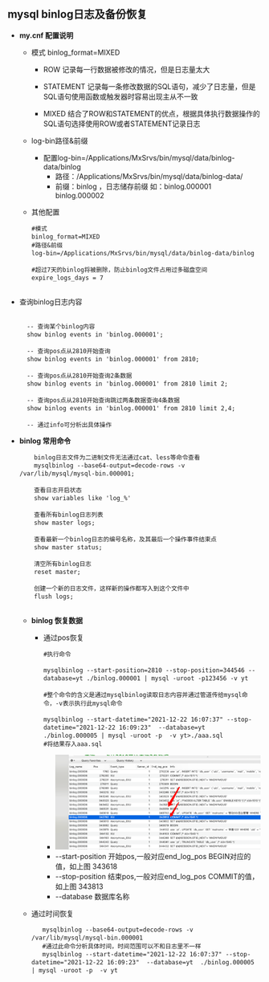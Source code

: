 ## mysql binlog日志及备份恢复

- **my.cnf 配置说明**
    - 模式 binlog_format=MIXED
      * ROW 
        记录每一行数据被修改的情况，但是日志量太大
        
      * STATEMENT
        记录每一条修改数据的SQL语句，减少了日志量，但是SQL语句使用函数或触发器时容易出现主从不一致
        
      * MIXED
        结合了ROW和STATEMENT的优点，根据具体执行数据操作的SQL语句选择使用ROW或者STATEMENT记录日志
      
    - log-bin路径&前缀
        * 配置log-bin=/Applications/MxSrvs/bin/mysql/data/binlog-data/binlog
          - 路径：/Applications/MxSrvs/bin/mysql/data/binlog-data/
          - 前缀：binlog ，日志储存前缀 如：binlog.000001 binlog.000002
        
    - 其他配置
      
        ```text
        #模式
        binlog_format=MIXED
        #路径&前缀
        log-bin=/Applications/MxSrvs/bin/mysql/data/binlog-data/binlog
          
        #超过7天的binlog将被删除，防止binlog文件占用过多磁盘空间
        expire_logs_days = 7
          
       ```
    
- 查询binlog日志内容

    ```mysql
        
      -- 查询某个binlog内容
      show binlog events in 'binlog.000001';
    
      -- 查询pos点从2810开始查询
      show binlog events in 'binlog.000001' from 2810;
    
      -- 查询pos点从2810开始查询2条数据
      show binlog events in 'binlog.000001' from 2810 limit 2;
    
      -- 查询pos点从2810开始查询跳过两条数据查询4条数据
      show binlog events in 'binlog.000001' from 2810 limit 2,4;
  
      -- 通过info可分析出具体操作  
    ```

- **binlog 常用命令**
  
    ```text
        binlog日志文件为二进制文件无法通过cat、less等命令查看
        mysqlbinlog --base64-output=decode-rows -v /var/lib/mysql/mysql-bin.000001;
        
        查看日志开启状态
        show variables like 'log_%'
        
        查看所有binlog日志列表 
        show master logs;
        
        查看最新一个binlog日志的编号名称，及其最后一个操作事件结束点
        show master status;
        
        清空所有binlog日志
        reset master;
  
        创建一个新的日志文件，这样新的操作都写入到这个文件中
        flush logs;
     
    ```
  
  - **binlog 恢复数据**
    - 通过pos恢复
      ```shell
      #执行命令
      
      mysqlbinlog --start-position=2810 --stop-position=344546 --database=yt ./binlog.000001 | mysql -uroot -p123456 -v yt
      
      #整个命令的含义是通过mysqlbinlog读取日志内容并通过管道传给mysql命令，-v表示执行此mysql命令
      
      mysqlbinlog --start-datetime="2021-12-22 16:07:37" --stop-datetime="2021-12-22 16:09:23"  --database=yt  ./binlog.000005 | mysql -uroot -p  -v yt>./aaa.sql
      #将结果存入aaa.sql
      
      ```
      - ![img.png](./.static/img.png)
      - --start-position 开始pos,一般对应end_log_pos BEGIN对应的值，如上图 343618
      - --stop-position 结束pos,一般对应end_log_pos COMMIT的值，如上图 343813
      - --database 数据库名称
    
  - 通过时间恢复
      ```shell
         mysqlbinlog --base64-output=decode-rows -v /var/lib/mysql/mysql-bin.000001
         #通过此命令分析具体时间，时间范围可以不和日志里不一样
         mysqlbinlog --start-datetime="2021-12-22 16:07:37" --stop-datetime="2021-12-22 16:09:23"  --database=yt  ./binlog.000005 | mysql -uroot -p  -v yt
      ```